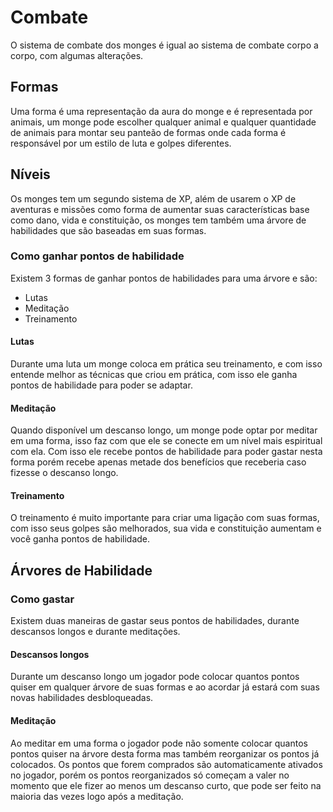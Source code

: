 
# Combate

O sistema de combate dos monges é igual ao sistema de combate corpo a corpo, com algumas alterações.

## Formas

Uma forma é uma representação da aura do monge e é representada por animais, um monge pode escolher qualquer animal e qualquer quantidade de animais para montar seu panteão de formas onde cada forma é responsável por um estilo de luta e golpes diferentes.

## Níveis

Os monges tem um segundo sistema de XP, além de usarem o XP de aventuras e missões como forma de aumentar suas características base como dano, vida e constituição, os monges tem também uma árvore de habilidades que são baseadas em suas formas.

### Como ganhar pontos de habilidade

Existem 3 formas de ganhar pontos de habilidades para uma árvore e são:

- Lutas
- Meditação
- Treinamento

#### Lutas

Durante uma luta um monge coloca em prática seu treinamento, e com isso entende melhor as técnicas que criou em prática, com isso ele ganha pontos de habilidade para poder se adaptar.

#### Meditação

Quando disponível um descanso longo, um monge pode optar por meditar em uma forma, isso faz com que ele se conecte em um nível mais espiritual com ela. Com isso ele recebe pontos de habilidade para poder gastar nesta forma porém recebe apenas metade dos benefícios que receberia caso fizesse o descanso longo.

#### Treinamento

O treinamento é muito importante para criar uma ligação com suas formas, com isso seus golpes são melhorados, sua vida e constituição aumentam e você ganha pontos de habilidade.


## Árvores de Habilidade

### Como gastar

Existem duas maneiras de gastar seus pontos de habilidades, durante descansos longos e durante meditações.

#### Descansos longos

Durante um descanso longo um jogador pode colocar quantos pontos quiser em qualquer árvore de suas formas e ao acordar já estará com suas novas habilidades desbloqueadas.

#### Meditação

Ao meditar em uma forma o jogador pode não somente colocar quantos pontos quiser na árvore desta forma mas também reorganizar os pontos já colocados. Os pontos que forem comprados são automaticamente ativados no jogador, porém os pontos reorganizados só começam a valer no momento que ele fizer ao menos um descanso curto, que pode ser feito na maioria das vezes logo após a meditação.